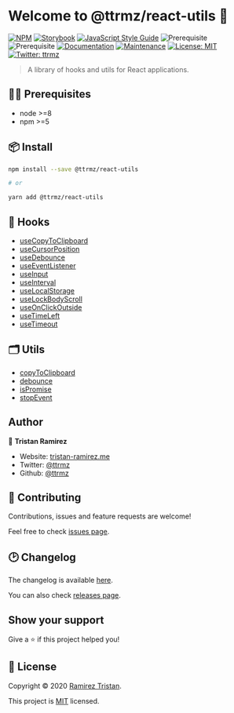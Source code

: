 # Welcome to @ttrmz/react-utils 👋

[![NPM](https://img.shields.io/npm/v/@ttrmz/react-utils.svg)](https://www.npmjs.com/package/@ttrmz/react-utils)
[![Storybook](https://cdn.jsdelivr.net/gh/storybookjs/brand@master/badge/badge-storybook.svg)](https://ttrmz.github.io/react-utils)
[![JavaScript Style Guide](https://img.shields.io/badge/code_style-standard-brightgreen.svg)](https://standardjs.com)
![Prerequisite](https://img.shields.io/badge/node-%3E%3D8-blue.svg)
![Prerequisite](https://img.shields.io/badge/npm-%3E%3D5-blue.svg)
[![Documentation](https://img.shields.io/badge/documentation-yes-brightgreen.svg)](https://github.com/ttrmz/react-utils#readme)
[![Maintenance](https://img.shields.io/badge/Maintained%3F-yes-green.svg)](https://github.com/ttrmz/react-utils/graphs/commit-activity)
[![License: MIT](https://img.shields.io/github/license/ttrmz/react-utils)](https://github.com/ttrmz/react-utils/blob/master/LICENSE)
[![Twitter: ttrmz](https://img.shields.io/twitter/follow/ttrmz.svg?style=social)](https://twitter.com/ttrmz)

> A library of hooks and utils for React applications.

## 👷‍♂️ Prerequisites

- node >=8
- npm >=5

## 📦 Install

```sh
npm install --save @ttrmz/react-utils

# or

yarn add @ttrmz/react-utils
```

## 🎣 Hooks

- [useCopyToClipboard](./src/hooks/useCopyToClipboard/useCopyToClipboard.md)
- [useCursorPosition](./src/hooks/useCursorPosition/useCursorPosition.md)
- [useDebounce](./src/hooks/useDebounce/useDebounce.md)
- [useEventListener](./src/hooks/useEventListener/useEventListener.md)
- [useInput](./src/hooks/useInput/useInput.md)
- [useInterval](./src/hooks/useInterval/useInterval.md)
- [useLocalStorage](./src/hooks/useLocalStorage/useLocalStorage.md)
- [useLockBodyScroll](./src/hooks/useLockBodyScroll/useLockBodyScroll.md)
- [useOnClickOutside](./src/hooks/useOnClickOutside/useOnClickOutside.md)
- [useTimeLeft](./src/hooks/useTimeLeft/useTimeLeft.md)
- [useTimeout](./src/hooks/useTimeout/useTimeout.md)

## 🗂 Utils

- [copyToClipboard](./src/utils/copyToClipboard/copyToClipboard.md)
- [debounce](./src/utils/debounce/debounce.md)
- [isPromise](./src/utils/isPromise/isPromise.md)
- [stopEvent](./src/utils/stopEvent/stopEvent.md)

## Author

👤 **Tristan Ramirez**

- Website: [tristan-ramirez.me](https://tristan-ramirez.me/)
- Twitter: [@ttrmz](https://twitter.com/ttrmz)
- Github: [@ttrmz](https://github.com/ttrmz)

## 🤝 Contributing

Contributions, issues and feature requests are welcome!

Feel free to check [issues page](https://github.com/ttrmz/react-utils/issues).

## 🕑 Changelog

The changelog is available [here](./CHANGELOG.md).

You can also check [releases page](https://github.com/ttrmz/react-utils/releases).

## Show your support

Give a ⭐️ if this project helped you!

## 📝 License

Copyright © 2020 [Ramirez Tristan](https://github.com/ttrmz).

This project is [MIT](https://github.com/ttrmz/react-utils/blob/master/LICENSE) licensed.

[sb]: https://developers.facebook.com/tools/explorer/

